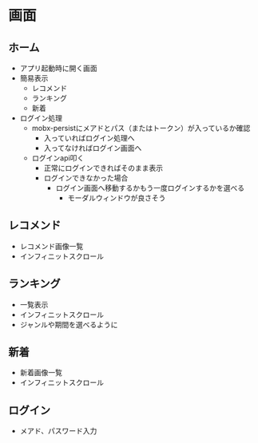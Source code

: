 # 画面

## ホーム
- アプリ起動時に開く画面
- 簡易表示
  - レコメンド
  - ランキング
  - 新着
- ログイン処理
  - mobx-persistにメアドとパス（またはトークン）が入っているか確認
    - 入っていればログイン処理へ
    - 入ってなければログイン画面へ
  - ログインapi叩く
    - 正常にログインできればそのまま表示
    - ログインできなかった場合
      - ログイン画面へ移動するかもう一度ログインするかを選べる
        - モーダルウィンドウが良さそう

## レコメンド
- レコメンド画像一覧
- インフィニットスクロール

## ランキング
- 一覧表示
- インフィニットスクロール
- ジャンルや期間を選べるように

## 新着
- 新着画像一覧
- インフィニットスクロール

## ログイン
- メアド、パスワード入力

